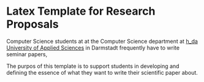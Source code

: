 # Latex Template for Research Proposals
Computer Science students at at the Computer Science department at [h_da University of Applied Sciences](https://www.fbi.h-da.de/fbi.html "Hochschule Darmstadt, University of Applied Sciences") in Darmstadt frequently have to write seminar papers, 

The purpos of this template is to support students in developing and defining the essence of what they want to write their scientific paper about. 


